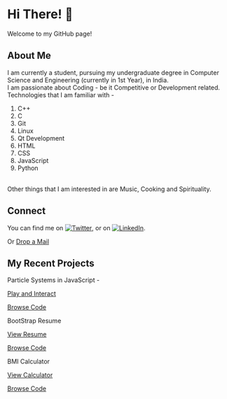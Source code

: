# Hi There! 👋

Welcome to my GitHub page!

## About Me
I am currently a student, pursuing my undergraduate degree in Computer Science and Engineering (currently in 1st Year), in India.<br>
I am passionate about Coding - be it Competitive or Development related.<br>
Technologies that I am familiar with - <br>
1. C++<br>
2. C<br>
3. Git<br>
4. Linux<br>
5. Qt Development<br>
6. HTML<br>
7. CSS<br>
8. JavaScript<br>
9. Python<br>
<br>
Other things that I am interested in are Music, Cooking and Spirituality.<br>

## Connect
<!-- Actual text -->

You can find me on [![Twitter][1.2]][1], or on [![LinkedIn][2.2]][2].

Or [Drop a Mail](mailto:aviral.2024cse1056@kiet.edu)

<!-- Icons -->

[1.2]: http://i.imgur.com/wWzX9uB.png (twitter icon without padding)
[2.2]: https://raw.githubusercontent.com/MartinHeinz/MartinHeinz/master/linkedin-3-16.png (LinkedIn icon without padding)

<!-- Links to your social media accounts -->

[1]: https://twitter.com/geek_sri
[2]: https://www.linkedin.com/in/aviral-srivastava-07b1a4202/


## My Recent Projects

Particle Systems in JavaScript - 

[Play and Interact](https://godofgeeks23.github.io/particle_systems_JS/particle_systems_proj/main.html)

[Browse Code](https://github.com/godofgeeks23/particle_systems_JS)

BootStrap Resume  

[View Resume](https://godofgeeks23.github.io/bootstrap_Resume/main.html)

[Browse Code](https://github.com/godofgeeks23/bootstrap_Resume)

BMI Calculator

[View Calculator](https://godofgeeks23.github.io/bmi_calc/main.html)

[Browse Code](https://github.com/godofgeeks23/bmi_calc)
<!--
**godofgeeks23/godofgeeks23** is a ✨ _special_ ✨ repository because its `README.md` (this file) appears on your GitHub profile.

Here are some ideas to get you started:

- 🔭 I’m currently working on ...
- 🌱 I’m currently learning ...
- 👯 I’m looking to collaborate on ...
- 🤔 I’m looking for help with ...
- 💬 Ask me about ...
- 📫 How to reach me: ...
- 😄 Pronouns: ...
- ⚡ Fun fact: ...
-->
